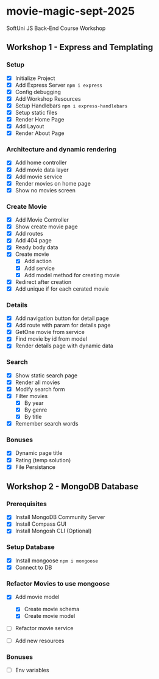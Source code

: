 # movie-magic-sept-2025
SoftUni JS Back-End Course Workshop

## Workshop 1 - Express and Templating

### Setup
 - [x] Initialize Project
 - [x] Add Express Server `npm i express`
 - [x] Config debugging
 - [x] Add Workshop Resources
 - [x] Setup Handlebars `npm i express-handlebars`
 - [x] Setup static files
 - [x] Render Home Page
 - [x] Add Layout
 - [x] Render About Page
### Architecture and dynamic rendering
 - [x] Add home controller
 - [x] Add movie data layer
 - [x] Add movie service
 - [x] Render movies on home page
 - [x] Show no movies screen
### Create Movie
 - [x] Add Movie Controller
 - [x] Show create movie page
 - [x] Add routes
 - [x] Add 404 page
 - [x] Ready body data
 - [x] Create movie
   - [x] Add action
   - [x] Add service
   - [x] Add model method for creating movie
 - [x] Redirect after creation
 - [x] Add unique if for each cerated movie
### Details
 - [x] Add navigation button for detail page
 - [x] Add route with param for details page 
 - [x] GetOne movie from service
 - [x] Find movie by id from model
 - [x] Render details page with dynamic data
### Search
 - [x] Show static search page
 - [x] Render all movies
 - [x] Modify search form
 - [x] Filter movies
   - [x] By year
   - [x] By genre
   - [x] By title 
 - [x] Remember search words
### Bonuses
 - [x] Dynamic page title
 - [x] Rating (temp solution)
 - [x] File Persistance

## Workshop 2 - MongoDB Database

### Prerequisites
 - [x] Install MongoDB Community Server
 - [x] Install Compass GUI
 - [x] Install Mongosh CLI (Optional)

### Setup Database
 - [x] Install mongoose `npm i mongoose`
 - [x] Connect to DB 

### Refactor Movies to use mongoose
 - [x] Add movie model
   - [x] Create movie schema
   - [x] Create movie model
 - [ ] Refactor movie service



 - [ ] Add new resources


### Bonuses
 - [ ] Env variables
